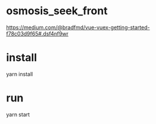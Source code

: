 # osmosis_seek_front

https://medium.com/@bradfmd/vue-vuex-getting-started-f78c03d9f65#.dsf4nf9wr

# install
yarn install

# run

yarn start
